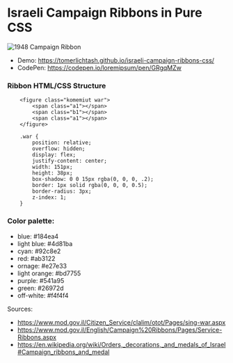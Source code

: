 # Israeli Campaign Ribbons in Pure CSS

![1948 Campaign Ribbon](https://upload.wikimedia.org/wikipedia/commons/thumb/3/38/Independence_war_ribbon.jpg/150px-Independence_war_ribbon.jpg)



* Demo: https://tomerlichtash.github.io/israeli-campaign-ribbons-css/
* CodePen: https://codepen.io/loremipsum/pen/GRgqMZw

### Ribbon HTML/CSS Structure
```
    <figure class="komemiut war">
        <span class="a1"></span>
        <span class="b1"></span>
        <span class="a1"></span>
    </figure>
```
```
    .war {
        position: relative;
        overflow: hidden;
        display: flex;
        justify-content: center;
        width: 151px;
        height: 38px;
        box-shadow: 0 0 15px rgba(0, 0, 0, .2);
        border: 1px solid rgba(0, 0, 0, 0.5);
        border-radius: 3px;
        z-index: 1;
    }
```

### Color palette:
* blue: #184ea4
* light blue: #4d81ba
* cyan: #92c8e2
* red: #ab3122
* ornage: #e27e33
* light orange: #bd7755
* purple: #541a95
* green: #26972d
* off-white: #f4f4f4

Sources:
* https://www.mod.gov.il/Citizen_Service/clalim/otot/Pages/sing-war.aspx
* https://www.mod.gov.il/English/Campaign%20Ribbons/Pages/Service-Ribbons.aspx
* https://en.wikipedia.org/wiki/Orders,_decorations,_and_medals_of_Israel#Campaign_ribbons_and_medal